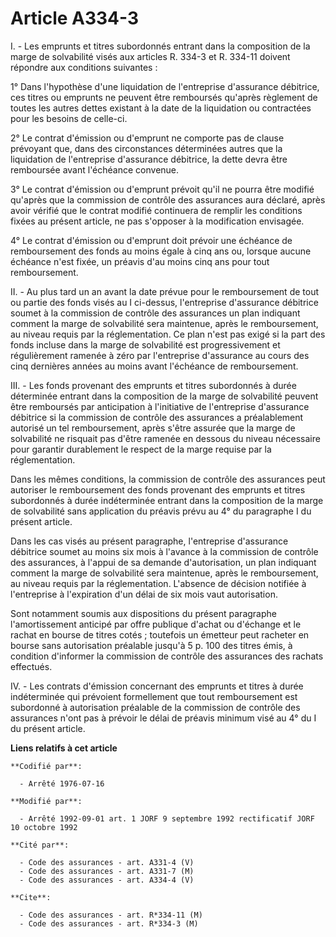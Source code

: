 # Article A334-3

I. - Les emprunts et titres subordonnés entrant dans la composition de la marge de solvabilité visés aux articles R. 334-3 et
R. 334-11 doivent répondre aux conditions suivantes :

1° Dans l'hypothèse d'une liquidation de l'entreprise d'assurance débitrice, ces titres ou emprunts ne peuvent être
remboursés qu'après règlement de toutes les autres dettes existant à la date de la liquidation ou contractées pour les
besoins de celle-ci.

2° Le contrat d'émission ou d'emprunt ne comporte pas de clause prévoyant que, dans des circonstances déterminées autres que
la liquidation de l'entreprise d'assurance débitrice, la dette devra être remboursée avant l'échéance convenue.

3° Le contrat d'émission ou d'emprunt prévoit qu'il ne pourra être modifié qu'après que la commission de contrôle des
assurances aura déclaré, après avoir vérifié que le contrat modifié continuera de remplir les conditions fixées au présent
article, ne pas s'opposer à la modification envisagée.

4° Le contrat d'émission ou d'emprunt doit prévoir une échéance de remboursement des fonds au moins égale à cinq ans ou,
lorsque aucune échéance n'est fixée, un préavis d'au moins cinq ans pour tout remboursement.

II. - Au plus tard un an avant la date prévue pour le remboursement de tout ou partie des fonds visés au I ci-dessus,
l'entreprise d'assurance débitrice soumet à la commission de contrôle des assurances un plan indiquant comment la marge de
solvabilité sera maintenue, après le remboursement, au niveau requis par la réglementation. Ce plan n'est pas exigé si la
part des fonds incluse dans la marge de solvabilité est progressivement et régulièrement ramenée à zéro par l'entreprise
d'assurance au cours des cinq dernières années au moins avant l'échéance de remboursement.

III. - Les fonds provenant des emprunts et titres subordonnés à durée déterminée entrant dans la composition de la marge de
solvabilité peuvent être remboursés par anticipation à l'initiative de l'entreprise d'assurance débitrice si la commission de
contrôle des assurances a préalablement autorisé un tel remboursement, après s'être assurée que la marge de solvabilité ne
risquait pas d'être ramenée en dessous du niveau nécessaire pour garantir durablement le respect de la marge requise par la
réglementation.

Dans les mêmes conditions, la commission de contrôle des assurances peut autoriser le remboursement des fonds provenant des
emprunts et titres subordonnés à durée indéterminée entrant dans la composition de la marge de solvabilité sans application
du préavis prévu au 4° du paragraphe I du présent article.

Dans les cas visés au présent paragraphe, l'entreprise d'assurance débitrice soumet au moins six mois à l'avance à la
commission de contrôle des assurances, à l'appui de sa demande d'autorisation, un plan indiquant comment la marge de
solvabilité sera maintenue, après le remboursement, au niveau requis par la réglementation. L'absence de décision notifiée à
l'entreprise à l'expiration d'un délai de six mois vaut autorisation.

Sont notamment soumis aux dispositions du présent paragraphe l'amortissement anticipé par offre publique d'achat ou d'échange
et le rachat en bourse de titres cotés ; toutefois un émetteur peut racheter en bourse sans autorisation préalable jusqu'à 5
p. 100 des titres émis, à condition d'informer la commission de contrôle des assurances des rachats effectués.

IV. - Les contrats d'émission concernant des emprunts et titres à durée indéterminée qui prévoient formellement que tout
remboursement est subordonné à autorisation préalable de la commission de contrôle des assurances n'ont pas à prévoir le
délai de préavis minimum visé au 4° du I du présent article.

**Liens relatifs à cet article**

	**Codifié par**:

	  - Arrêté 1976-07-16

	**Modifié par**:

	  - Arrêté 1992-09-01 art. 1 JORF 9 septembre 1992 rectificatif JORF 10 octobre 1992

	**Cité par**:

	  - Code des assurances - art. A331-4 (V)
	  - Code des assurances - art. A331-7 (M)
	  - Code des assurances - art. A334-4 (V)

	**Cite**:

	  - Code des assurances - art. R*334-11 (M)
	  - Code des assurances - art. R*334-3 (M)
